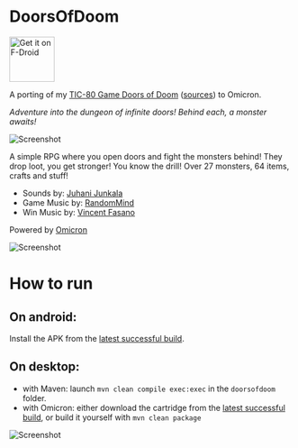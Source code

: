 # DoorsOfDoom

[<img src="https://fdroid.gitlab.io/artwork/badge/get-it-on.png"
     alt="Get it on F-Droid"
     height="80">](https://f-droid.org/packages/com.github.msx80.doorsofdoom/)

A porting of my [TIC-80 Game Doors of Doom](https://tic80.com/play?cart=786) ([sources](https://github.com/msx80/DoorsOfDoom)) to Omicron.

*Adventure into the dungeon of infinite doors! Behind each, a monster awaits!*

![Screenshot](https://github.com/msx80/DoorsOfDoomOmicron/blob/main/fastlane/metadata/android/en-US/images/phoneScreenshots/1.png?raw=true)

A simple RPG where you open doors and fight the monsters behind! They drop loot, you get stronger! You know the drill! Over 27 monsters, 64 items, crafts and stuff!

  - Sounds by: [Juhani Junkala](https://juhanijunkala.com/)
  - Game Music by: [RandomMind](https://www.youtube.com/@randommynd)
  - Win Music by: [Vincent Fasano](https://www.vincentfasano.com/)

Powered by [Omicron](https://github.com/msx80/Omicron)

![Screenshot](https://github.com/msx80/DoorsOfDoomOmicron/blob/main/fastlane/metadata/android/en-US/images/phoneScreenshots/2.png?raw=true)

# How to run 

## On android:

Install the APK from the [latest successful build](https://github.com/msx80/DoorsOfDoomOmicron/actions).

## On desktop: 

* with Maven: launch `mvn clean compile exec:exec` in the `doorsofdoom` folder.
* with Omicron: either download the cartridge from the [latest successful build](https://github.com/msx80/DoorsOfDoomOmicron/actions), or build it yourself with `mvn clean package`

![Screenshot](https://github.com/msx80/DoorsOfDoomOmicron/blob/main/fastlane/metadata/android/en-US/images/phoneScreenshots/3.png?raw=true)

